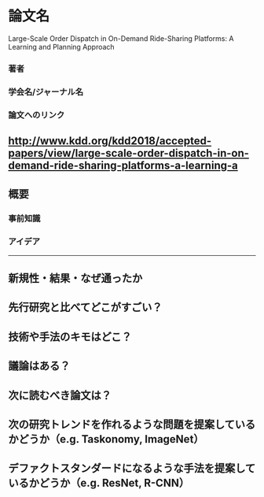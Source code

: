 # 論文名
Large-Scale Order Dispatch in On-Demand Ride-Sharing Platforms: A Learning and Planning Approach
### 著者
### 学会名/ジャーナル名
### 論文へのリンク
http://www.kdd.org/kdd2018/accepted-papers/view/large-scale-order-dispatch-in-on-demand-ride-sharing-platforms-a-learning-a
-------

## 概要

### 事前知識

### アイデア

-------

## 新規性・結果・なぜ通ったか
## 先行研究と比べてどこがすごい？
## 技術や手法のキモはどこ？
## 議論はある？
## 次に読むべき論文は？
## 次の研究トレンドを作れるような問題を提案しているかどうか（e.g. Taskonomy, ImageNet）
## デファクトスタンダードになるような手法を提案しているかどうか（e.g. ResNet, R-CNN）
